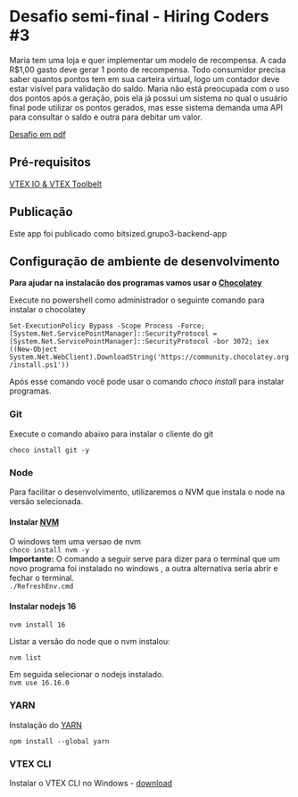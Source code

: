 # **Desafio semi-final - Hiring Coders #3**  

Maria tem uma loja e quer implementar um modelo de recompensa. A cada R$1,00 gasto deve gerar 1 ponto de recompensa. Todo consumidor precisa saber quantos pontos tem em sua carteira virtual, logo um contador deve estar visível para validação do saldo. Maria não está preocupada com o uso dos pontos após a geração, pois ela já possui um sistema no qual o usuário final pode utilizar os pontos gerados, mas esse sistema demanda uma API para consultar o saldo e outra para debitar um valor.

[Desafio em pdf]([Chocolatey](https://chocolatey.org/install))

## Pré-requisitos  

[VTEX IO & VTEX Toolbelt](https://cdn.allbound.com/vtex-ab/2021/11/26210724/Inicializando-VTEX-IO-VTEX-Toolbelt-101-1.pdf)

## Publicação
Este app foi publicado como bitsized.grupo3-backend-app

## Configuração de ambiente de desenvolvimento
  
**Para ajudar na instalacão dos programas vamos usar o [Chocolatey](https://chocolatey.org/install)**

Execute no powershell como administrador o seguinte comando para instalar o chocolatey  

`Set-ExecutionPolicy Bypass -Scope Process -Force; [System.Net.ServicePointManager]::SecurityProtocol = [System.Net.ServicePointManager]::SecurityProtocol -bor 3072; iex ((New-Object System.Net.WebClient).DownloadString('https://community.chocolatey.org/install.ps1'))`  

Após esse comando você pode usar o comando *choco install* para instalar programas.  

### **Git**  

Execute o comando abaixo para instalar o cliente do git  

`choco install git -y`  

### **Node**

Para facilitar o desenvolvimento, utilizaremos o NVM que instala o node na versão selecionada.  

#### Instalar **[NVM](https://nodejs.org/en/download/package-manager/#nvm)**  

O windows tem uma versao de nvm  
`choco install nvm -y`  
 **Importante:**
O comando a seguir serve para dizer para o terminal que um novo programa foi instalado no windows , a outra alternativa seria abrir e fechar o terminal.  
`./RefreshEnv.cmd`  

#### Instalar nodejs 16  

`nvm install 16`  

Listar a versão do node que o nvm instalou:  

`nvm list`

Em seguida selecionar o nodejs instalado.  
`nvm use 16.16.0`  

### **YARN**

Instalação do [YARN](https://classic.yarnpkg.com/lang/en/docs/install/#windows-stable)  

`npm install --global yarn`  

### **VTEX CLI**

Instalar o VTEX CLI no Windows -  [download](https://vtex.io/vtexcli/install/win-x64)

